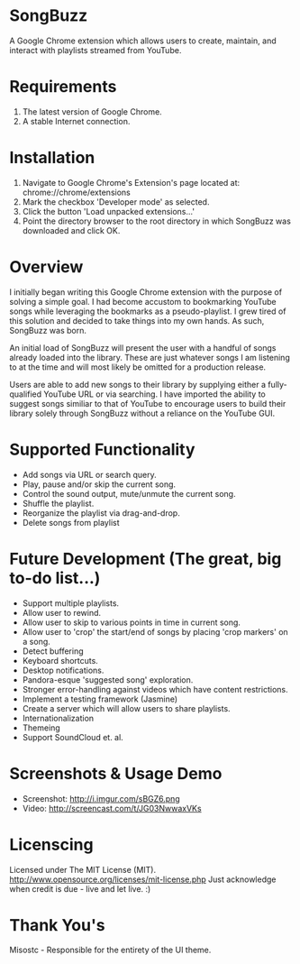 SongBuzz
========

A Google Chrome extension which allows users to create, maintain, and interact with playlists streamed from YouTube.

Requirements
========
1. The latest version of Google Chrome.
2. A stable Internet connection.

Installation
========

1. Navigate to Google Chrome's Extension's page located at: chrome://chrome/extensions
2. Mark the checkbox 'Developer mode' as selected.
3. Click the button 'Load unpacked extensions...'
4. Point the directory browser to the root directory in which SongBuzz was downloaded and click OK.

Overview
========

I initially began writing this Google Chrome extension with the purpose of solving a simple goal. I had become accustom to bookmarking YouTube songs while leveraging the bookmarks as a pseudo-playlist. I grew tired of this solution and decided to take things into my own hands. As such, SongBuzz was born.

An initial load of SongBuzz will present the user with a handful of songs already loaded into the library. These are just whatever songs I am listening to at the time and will most likely be omitted for a production release.

Users are able to add new songs to their library by supplying either a fully-qualified YouTube URL or via searching. I have imported the ability to suggest songs similiar to that of YouTube to encourage users to build their library solely through SongBuzz without a reliance on the YouTube GUI.

Supported Functionality
========

* Add songs via URL or search query.
* Play, pause and/or skip the current song.
* Control the sound output, mute/unmute the current song.
* Shuffle the playlist.
* Reorganize the playlist via drag-and-drop.
* Delete songs from playlist

Future Development (The great, big to-do list...)
========

* Support multiple playlists.
* Allow user to rewind.
* Allow user to skip to various points in time in current song.
* Allow user to 'crop' the start/end of songs by placing 'crop markers' on a song.
* Detect buffering
* Keyboard shortcuts.
* Desktop notifications.
* Pandora-esque 'suggested song' exploration.
* Stronger error-handling against videos which have content restrictions.
* Implement a testing framework (Jasmine)
* Create a server which will allow users to share playlists.
* Internationalization
* Themeing
* Support SoundCloud et. al.

Screenshots & Usage Demo
========

* Screenshot: http://i.imgur.com/sBGZ6.png
* Video: http://screencast.com/t/JG03NwwaxVKs

Licenscing
========

Licensed under The MIT License (MIT). http://www.opensource.org/licenses/mit-license.php
Just acknowledge when credit is due - live and let live. :)

Thank You's
========

Misostc - Responsible for the entirety of the UI theme.
